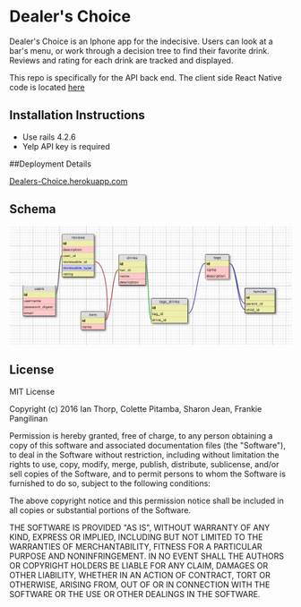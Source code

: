 # Dealer's Choice

Dealer's Choice is an Iphone app for the indecisive. Users can look at a bar's menu, or work through a decision tree to find their favorite drink.
Reviews and rating for each drink are tracked and displayed.

This repo is specifically for the API back end. The client side React Native code is located [here](https://github.com/frankiebee/react-nativeDealersChoice)

## Installation Instructions

* Use rails 4.2.6
* Yelp API key is required

##Deployment Details

[Dealers-Choice.herokuapp.com](https://www.Dealers-Choice.herokuapp.com)

## Schema

![Schema](app/assets/images/schema.png)

## License
MIT License

Copyright (c) 2016 Ian Thorp, Colette Pitamba, Sharon Jean, Frankie Pangilinan

Permission is hereby granted, free of charge, to any person obtaining a copy
of this software and associated documentation files (the "Software"), to deal
in the Software without restriction, including without limitation the rights
to use, copy, modify, merge, publish, distribute, sublicense, and/or sell
copies of the Software, and to permit persons to whom the Software is
furnished to do so, subject to the following conditions:

The above copyright notice and this permission notice shall be included in all
copies or substantial portions of the Software.

THE SOFTWARE IS PROVIDED "AS IS", WITHOUT WARRANTY OF ANY KIND, EXPRESS OR
IMPLIED, INCLUDING BUT NOT LIMITED TO THE WARRANTIES OF MERCHANTABILITY,
FITNESS FOR A PARTICULAR PURPOSE AND NONINFRINGEMENT. IN NO EVENT SHALL THE
AUTHORS OR COPYRIGHT HOLDERS BE LIABLE FOR ANY CLAIM, DAMAGES OR OTHER
LIABILITY, WHETHER IN AN ACTION OF CONTRACT, TORT OR OTHERWISE, ARISING FROM,
OUT OF OR IN CONNECTION WITH THE SOFTWARE OR THE USE OR OTHER DEALINGS IN THE
SOFTWARE.
